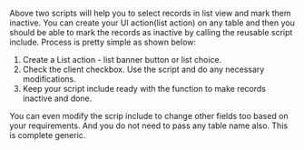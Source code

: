 Above two scripts will help you to select records in list view and mark them inactive. You can create your UI action(list action) on any table and then you should be able to
mark the records as inactive by calling the reusable script include. Process is pretty simple as shown below:
1. Create a List action - list banner button or list choice.
2. Check the client checkbox. Use the script and do any necessary modifications.
3. Keep your script include ready with the function to make records inactive and done.

You can even modify the scrip include to change other fields too based on your requirements. And you do not need to pass any table name also. This is complete generic.
